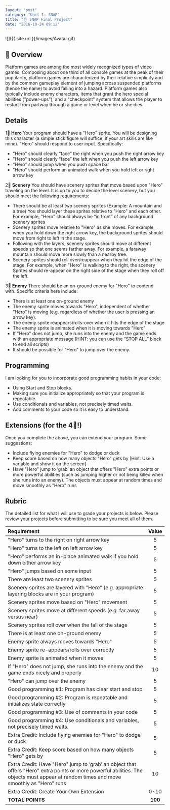 ```yaml
---
layout: "post"
category: "Unit 1: SNAP"
title: "👌 SNAP Final Project"
date: "2016-10-24 09:12"
---
```


![]({{ site.url }}/images/Avatar.gif)

## 🤖 Overview
Platform games are among the most widely recognized types of video games. Composing about one third of all console games at the peak of their popularity, platform games are characterized by their relative simplicity and by the common gameplay element of jumping across suspended platforms (hence the name) to avoid falling into a hazard. Platform games also typically include enemy characters, items that grant the hero special abilities ("power-ups"), and a "checkpoint" system that allows the player to restart from partway through a game or level when he or she dies.

## Details
1⃣ **Hero** Your program should have a "Hero" sprite. You will be designing this character (a simple stick figure will suffice, if your art skills are like mine). "Hero" should respond to user input. Specifically:

- "Hero" should clearly “face” the right when you push the right arrow key
- "Hero" should clearly “face” the left when you push the left arrow key
- "Hero" should jump when you push space bar
- "Hero" should perform an animated walk when you hold left or right arrow key

2⃣ **Scenery** You should have scenery sprites that move based upon "Hero" traveling on the level. It is up to you to decide the level scenery, but you should meet the following requirements:

- There should be at least two scenery sprites (Example: A mountain and a tree)
You should layer these sprites relative to "Hero" and each other. For example, "Hero" should always be “in front” of any background scenery sprites
- Scenery sprites move relative to "Hero" as she moves. For example, when you hold down the right arrow key, the background sprites should move from right to left in the stage.
- Following with the layers, scenery sprites should move at different speeds so that one seems farther away. For example, a faraway mountain should move more slowly than a nearby tree.
- Scenery sprites should roll over/reappear when they hit the edge of the stage. For example, when "Hero" is walking to the right, the scenery Sprites should re-appear on the right side of the stage when they roll off the left.

3⃣ **Enemy** There should be an on-ground enemy for "Hero" to contend with. Specific criteria here include:

- There is at least one on-ground enemy
- The enemy sprite moves towards "Hero", independent of whether "Hero" is moving (e.g. regardless of whether the user is pressing an arrow key).
- The enemy sprite reappears/rolls-over when it hits the edge of the stage
- The enemy sprite is animated when it is moving towards "Hero"
- If "Hero" does not jump, she runs into the enemy and the game ends with an appropriate message (HINT: you can use the “STOP ALL” block to end all scripts)
- It should be possible for "Hero" to jump over the enemy.

## Programming
I am looking for you to incorporate good programming habits in your code:

- Using Start and Stop blocks.
- Making sure you initialize appropriately so that your program is repeatable.
- Use conditionals and variables, not precisely timed waits.
- Add comments to your code so it is easy to understand.

## Extensions (for the 4⃣!)
Once you complete the above, you can extend your program. Some suggestions:

- Include flying enemies for "Hero" to dodge or duck
- Keep score based on how many objects "Hero" gets by [Hint: Use a variable and show it on the screen]
- Have "Hero" jump to ‘grab’ an object that offers "Hero" extra points or more powerful abilities (such as jumping higher or not being killed when she runs into an enemy). The objects must appear at random times and move smoothly as "Hero" runs

## Rubric
The detailed list for what I will use to grade your projects is below. Please review your projects before submitting to be sure you meet all of them.

| Requirement	|  Value  |
|:--|:--:|
| "Hero" turns to the right on right arrow key	|  5  |
| "Hero" turns to the left on left arrow key	|  5  |
| "Hero" performs an in-place animated walk if you hold down either arrow key	|  5  |
| "Hero" jumps based on some input	|  5  |
| There are least two scenery sprites	|  5  |
| Scenery sprites are layered with "Hero" (e.g. appropriate layering blocks are in your program)	|  5  |
| Scenery sprites move based on "Hero" movement	|  5  |
| Scenery sprites move at different speeds (e.g. far away versus near)	|  5  |
| Scenery sprites roll over when the fall of the stage	|  5  |
| There is at least one on-ground enemy	|  5  |
| Enemy sprite always moves towards "Hero"	|  5  |
| Enemy sprite re-appears/rolls over correctly	|  5  |
| Enemy sprite is animated when it moves	|  5  |
| If "Hero" does not jump, she runs into the enemy and the game ends nicely and properly	|  10  |
| "Hero" can jump over the enemy	|  5  |
| Good programming #1: Program has clear start and stop	|  5  |
| Good programming #2: Program is repeatable and initializes state correctly	|  5  |
| Good programming #3: Use of comments in your code	|  5  |
| Good programming #4: Use conditionals and variables, not precisely timed waits.	|  5  |
| Extra Credit: Include flying enemies for "Hero" to dodge or duck	|  5  |
| Extra Credit: Keep score based on how many objects "Hero" gets by	|  5  |
| Extra Credit: Have "Hero" jump to ‘grab’ an object that offers "Hero" extra points or more powerful abilities. The objects must appear at random  times and move smoothly as "Hero" runs	|  10  |
| Extra Credit: Create Your Own Extension	| 0-10  |
| **TOTAL POINTS**	| **100**   |

